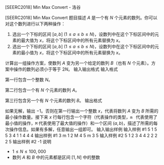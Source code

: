 



[SEERC2018] Min Max Convert - 洛谷














[SEERC2018] Min Max Convert
题目描述
$A$ 是一个有 $N$ 个元素的数列。你可以对这个数列进行以下两种操作：

1. 选出一个下标的区间 $[a, b] \ (1 \leq a \leq b \leq N)$，设数列中在这个下标区间中的元素的最大值为 $x$，将这个下标区间中的所有元素替换为 $x$。
2. 选出一个下标的区间 $[a, b] \ (1 \leq a \leq b \leq N)$，设数列中在这个下标区间中的元素的最小值为 $x$，将这个下标区间中的所有元素替换为 $x$。

计算出一组操作方案，使数列 $A$ 变为另一个给定的数列 $B$（也有 $N$ 个元素）。方案中操作的数列必须小于等于 $2N$。
输入输出格式
输入格式

第一行包含一个整数 $N$。

第二行包含一个有 $N$ 个元素的数列 $A$。

第三行包含另一个有 $N$ 个元素的数列 $B$。
输出格式

如果无解，输出 $-1$。否则在第一行输出一个整数 $x$，代表将数列 $A$ 变为 $B$ 所需的最小操作数量。接下来 $x$ 行每行包含一个字符（代表操作的类型，`m ` 代表使用了最小值的操作，`M` 代表使用了最大值的操作）和一个区间 $(a,b)$，描述了所需的每次操作信息。如果有多解，任意输出一组即可。
输入输出样例
输入样例 #1
5
1 5 5 3 4
1 1 4 4 4
输出样例 #1
3
m 1 2
M 4 5
m 3 5
输入样例 #2
5
1 2 3 4 4
2 2 2 2 5
输出样例 #2
-1
说明
- $1 \leq N \leq 100, 000$
- 数列 $A$ 和 $B$ 中的元素都是区间 $[1, N]$ 中的整数






